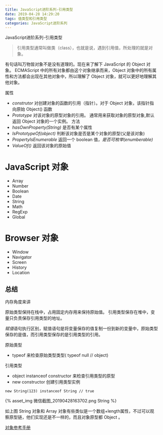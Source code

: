 ```yaml
---
title: JavaScript进阶系列-引用类型
date: 2019-04-28 14:29:20
tags: 值类型和引用类型
categories: JavaScript进阶系列
---
```


JavaScript进阶系列-引用类型

<!-- more -->

> 引用类型通常叫做类（class），也就是说，遇到引用值，所处理的就是对象。

有句话叫万物皆对象不是没有道理的。现在来了解下 JavaScript 的 Object 对象。
ECMAScript 中的所有对象都由这个对象继承而来，Object 对象中的所有属性和方法都会出现在其他对象中，所以理解了 Object 对象，就可以更好地理解其他对象。

属性
* *construtor* 对创建对象的函数的引用（指针）。对于 Object 对象，该指针指向原始 Object() 函数
* *Prototype* 对该对象的原型对象的引用。 通常用来获取对象的原型对象,默认返回 Object 对象的一个实例。
方法
* *hasOwnProperty(String)* 是否有某个属性
* *IsPrototypeOf(object)* 判断该对象是否是某个对象的原型(父是该对象)
* *PropertyIsEnumerable* 返回一个 boolean 值，*是否可枚举(enumberable)*
* *ValueOf()* 返回该对象的原始值

# JavaScript 对象

* Array
* Number
* Boolean
* Date
* String
* Math
* RegExp
* Global

# Browser 对象

* Window
* Navigator
* Screen
* History
* Location

## 总结

内存角度来讲

原始类型保持在栈中，占用固定内存用来保持原始值。
引用类型保存在堆中，变量只负责保存引用类型的地址。

*赋值*语句执行区别，赋值语句是将变量保存的值复制一份到新的变量中，原始类型保存的是值，而引用类型保存的是引用类型的引用。

原始类型

* typeof 来检查原始类型类型( typeof null // object)

引用类型
* object instanceof constructor 来检查引用类型的原型
* new constructor 创建引用类型实例

```
new String(123) instanceof String // true
```
{% asset_img 微信截图_20190428163702.png String %}

如上图 String 对象和 Array 对象有些类似是一个数组+length属性，不过可以观察原型链，他们实现还是不一样的，而且对象原型都 Object 。

[对象参考手册](http://www.w3school.com.cn/js/js_reference.asp)